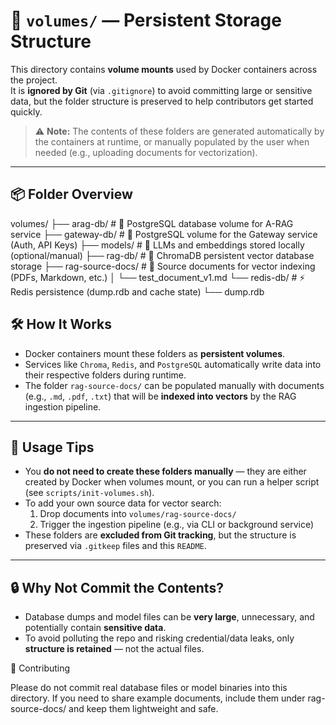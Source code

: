 # 📁 `volumes/` — Persistent Storage Structure

This directory contains **volume mounts** used by Docker containers across the project.  
It is **ignored by Git** (via `.gitignore`) to avoid committing large or sensitive data, but the folder structure is preserved to help contributors get started quickly.

> ⚠️ **Note:** The contents of these folders are generated automatically by the containers at runtime, or manually populated by the user when needed (e.g., uploading documents for vectorization).

---

## 📦 Folder Overview

volumes/
├── arag-db/ # 🐘 PostgreSQL database volume for A-RAG service
├── gateway-db/ # 🔐 PostgreSQL volume for the Gateway service (Auth, API Keys)
├── models/ # 🤖 LLMs and embeddings stored locally (optional/manual)
├── rag-db/ # 🧠 ChromaDB persistent vector database storage
├── rag-source-docs/ # 📄 Source documents for vector indexing (PDFs, Markdown, etc.)
│ └── test_document_v1.md
└── redis-db/ # ⚡ Redis persistence (dump.rdb and cache state)
└── dump.rdb

## 🛠 How It Works

- Docker containers mount these folders as **persistent volumes**.
- Services like `Chroma`, `Redis`, and `PostgreSQL` automatically write data into their respective folders during runtime.
- The folder `rag-source-docs/` can be populated manually with documents (e.g., `.md`, `.pdf`, `.txt`) that will be **indexed into vectors** by the RAG ingestion pipeline.

---

## 🧾 Usage Tips

- You **do not need to create these folders manually** — they are either created by Docker when volumes mount, or you can run a helper script (see `scripts/init-volumes.sh`).
- To add your own source data for vector search:
  1. Drop documents into `volumes/rag-source-docs/`
  2. Trigger the ingestion pipeline (e.g., via CLI or background service)
- These folders are **excluded from Git tracking**, but the structure is preserved via `.gitkeep` files and this `README`.

---

## 🔒 Why Not Commit the Contents?

- Database dumps and model files can be **very large**, unnecessary, and potentially contain **sensitive data**.
- To avoid polluting the repo and risking credential/data leaks, only **structure is retained** — not the actual files.

🤝 Contributing

Please do not commit real database files or model binaries into this directory.
If you need to share example documents, include them under rag-source-docs/ and keep them lightweight and safe.
